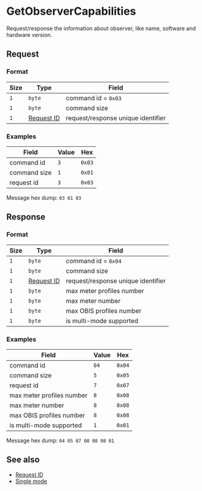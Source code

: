 # GetObserverCapabilities

Request/response the information about observer, like name, software and hardware version.


## Request

### Format

| Size | Type                                 | Field                              |
| ---- | ------------------------------------ | ---------------------------------- |
| `1`  | `byte`                               | command id = `0x03`                |
| `1`  | `byte`                               | command size                       |
| `1`  | [Request ID](../types.md#request-id) | request/response unique identifier |


### Examples

| Field        | Value | Hex    |
| ------------ | ----- | ------ |
| command id   | `3`   | `0x03` |
| command size | `1`   | `0x01` |
| request id   | `3`   | `0x03` |

Message hex dump: `03 01 03`


## Response

### Format

| Size | Type                                 | Field                              |
| ---- | ------------------------------------ | ---------------------------------- |
| `1`  | `byte`                               | command id = `0x04`                |
| `1`  | `byte`                               | command size                       |
| `1`  | [Request ID](../types.md#request-id) | request/response unique identifier |
| `1`  | `byte`                               | max meter profiles number          |
| `1`  | `byte`                               | max meter number                   |
| `1`  | `byte`                               | max OBIS profiles number           |
| `1`  | `byte`                               | is multi-mode supported            |


### Examples

| Field                     | Value | Hex    |
| ------------------------- | ----- | ------ |
| command id                | `04`  | `0x04` |
| command size              | `5`   | `0x05` |
| request id                | `7`   | `0x07` |
| max meter profiles number | `8`   | `0x08` |
| max meter number          | `8`   | `0x08` |
| max OBIS profiles number  | `8`   | `0x08` |
| is multi-mode supported   | `1`   | `0x01` |

Message hex dump: `04 05 07 08 08 08 01`


## See also

* [Request ID](../types.md#request-id)
* [Single mode](../single-mode.md)
